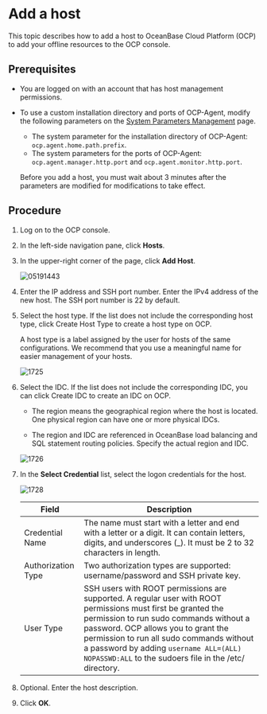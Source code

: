 # Add a host

This topic describes how to add a host to OceanBase Cloud Platform (OCP) to add your offline resources to the OCP console.

## Prerequisites

* You are logged on with an account that has host management permissions.
* To use a custom installation directory and ports of OCP-Agent, modify the following parameters on the [System Parameters Management](../10.system-management-features/12.system-parameter-management-1.md) page.
  * The system parameter for the installation directory of OCP-Agent: `ocp.agent.home.path.prefix`.
  * The system parameters for the ports of OCP-Agent: `ocp.agent.manager.http.port` and `ocp.agent.monitor.http.port`.

   Before you add a host, you must wait about 3 minutes after the parameters are modified for modifications to take effect.

## Procedure

1. Log on to the OCP console.

2. In the left-side navigation pane, click **Hosts**.

3. In the upper-right corner of the page, click **Add Host**.

   ![05191443](https://obbusiness-private.oss-cn-shanghai.aliyuncs.com/doc/img/ocp/403-ce/%E6%B7%BB%E5%8A%A0%E4%B8%BB%E6%9C%BA-1.png)

4. Enter the IP address and SSH port number. Enter the IPv4 address of the new host. The SSH port number is 22 by default.

5. Select the host type. If the list does not include the corresponding host type, click Create Host Type to create a host type on OCP.

   A host type is a label assigned by the user for hosts of the same configurations. We recommend that you use a meaningful name for easier management of your hosts.

   ![1725](https://help-static-aliyun-doc.aliyuncs.com/assets/img/en-US/5505277361/p345696.png)

6. Select the IDC. If the list does not include the corresponding IDC, you can click Create IDC to create an IDC on OCP.

   * The region means the geographical region where the host is located. One physical region can have one or more physical IDCs.

   * The region and IDC are referenced in OceanBase load balancing and SQL statement routing policies. Specify the actual region and IDC.

   ![1726](https://help-static-aliyun-doc.aliyuncs.com/assets/img/en-US/5505277361/p345699.png)

7. In the **Select Credential** list, select the logon credentials for the host.

   ![1728](https://help-static-aliyun-doc.aliyuncs.com/assets/img/en-US/5505277361/p345700.png)

   | Field | Description |
   |------|----------------------------------------------------------------|
   | Credential Name | The name must start with a letter and end with a letter or a digit. It can contain letters, digits, and underscores (_). It must be 2 to 32 characters in length. |
   | Authorization Type | Two authorization types are supported: username/password and SSH private key.  |
   | User Type | SSH users with ROOT permissions are supported. A regular user with ROOT permissions must first be granted the permission to run sudo commands without a password. OCP allows you to grant the permission to run all sudo commands without a password by adding `username ALL=(ALL) NOPASSWD:ALL` to the sudoers file in the /etc/ directory.  |

8. Optional. Enter the host description.

9. Click **OK**.
